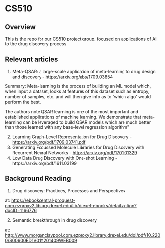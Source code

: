
# CS510

## Overview

This is the repo for our CS510 project group, focused on applications of AI to the drug discovery process

## Relevant articles

1) Meta-QSAR: a large-scale application of meta-learning to drug design and discovery  - https://arxiv.org/abs/1709.03854

Summary: Meta-learning is the process of building an ML model which, when input a dataset, looks at features of this dataset such as entropy, number of samples, etc. and will then give info as to 'which algo' would perform the best. 

The authors note QSAR learning is one of the most important and established applications of machine  learning.  We  demonstrate  that  meta-learning  can  be  leveraged  to build  QSAR  models  which  are  much  better  than  those  learned  with  any base-level regression algorithm"


2) Learning Graph-Level Representation for Drug Discovery - https://arxiv.org/pdf/1709.03741.pdf
3) Generating Focussed Molecule Libraries for Drug Discovery with Recurrent Neural Networks - https://arxiv.org/pdf/1701.01329
4) Low Data Drug Discovery with One-shot Learning - https://arxiv.org/pdf/1611.03199

## Background Reading

1) Drug discovery: Practices, Processes and Perspectives

at: https://ebookcentral-proquest-com.ezproxy2.library.drexel.edu/lib/drexel-ebooks/detail.action?docID=1166776

2) Semantic breakthrough in drug discovery

at: http://www.morganclaypool.com.ezproxy2.library.drexel.edu/doi/pdf/10.2200/S00600ED1V01Y201409WEB009

